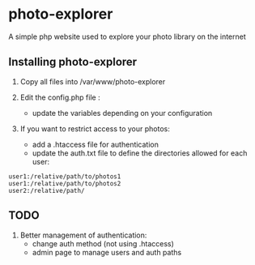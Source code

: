 photo-explorer
==============

A simple php website used to explore your photo library on the internet


Installing photo-explorer
-------------------------

1. Copy all files into /var/www/photo-explorer

2. Edit the config.php file :
    - update the variables depending on your configuration

3. If you want to restrict access to your photos:
    - add a .htaccess file for authentication
    - update the auth.txt file to define the directories allowed for each user:

```
user1:/relative/path/to/photos1
user1:/relative/path/to/photos2
user2:/relative/path/
```


TODO
----

1. Better management of authentication:
    - change auth method (not using .htaccess)
    - admin page to manage users and auth paths
